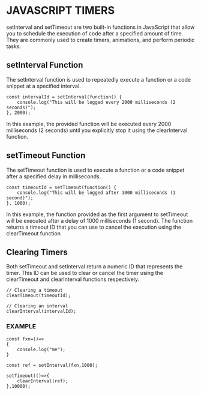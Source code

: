# JAVASCRIPT TIMERS

setInterval and setTimeout are two built-in functions in JavaScript that allow you to schedule the execution of code after a specified amount of time. They are commonly used to create timers, animations, and perform periodic tasks.

## setInterval Function
The setInterval function is used to repeatedly execute a function or a code snippet at a specified interval.

```
const intervalId = setInterval(function() {
    console.log("This will be logged every 2000 milliseconds (2 seconds)");
}, 2000);
```
In this example, the provided function will be executed every 2000 milliseconds (2 seconds) until you explicitly stop it using the clearInterval function.

## setTimeout Function
The setTimeout function is used to execute a function or a code snippet after a specified delay in milliseconds.

```
const timeoutId = setTimeout(function() {
    console.log("This will be logged after 1000 milliseconds (1 second)");
}, 1000);
```

In this example, the function provided as the first argument to setTimeout will be executed after a delay of 1000 milliseconds (1 second). The function returns a timeout ID that you can use to cancel the execution using the clearTimeout function

## Clearing Timers
Both setTimeout and setInterval return a numeric ID that represents the timer. This ID can be used to clear or cancel the timer using the clearTimeout and clearInterval functions respectively.

```
// Clearing a timeout
clearTimeout(timeoutId);

// Clearing an interval
clearInterval(intervalId);
```

### EXAMPLE

```
const fxn=()=>
{
    console.log("me");
}

const ref = setInterval(fxn,1000);

setTimeout(()=>{
    clearInterval(ref);
},10000);
```

